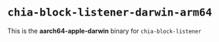 # `chia-block-listener-darwin-arm64`

This is the **aarch64-apple-darwin** binary for `chia-block-listener` 
